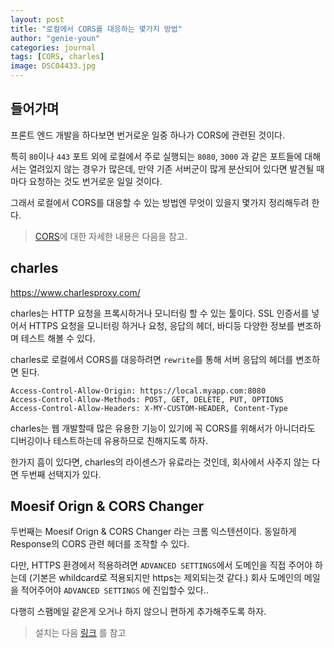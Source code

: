 ```yaml
---
layout: post
title: "로컬에서 CORS를 대응하는 몇가지 방법"
author: "genie-youn"
categories: journal
tags: [CORS, charles]
image: DSC04433.jpg
---
```


## 들어가며
프론트 엔드 개발을 하다보면 번거로운 일중 하나가 CORS에 관련된 것이다.

특히 `80`이나 `443` 포트 외에 로컬에서 주로 실행되는 `8080`, `3000` 과 같은 포트들에 대해서는 열려있지 않는 경우가 많은데, 만약 기존 서버군이 많게 분산되어 있다면 발견될 때마다 요청하는 것도 번거로운 일일 것이다.

그래서 로컬에서 CORS를 대응할 수 있는 방법엔 무엇이 있을지 몇가지 정리해두려 한다.

> [CORS](https://developer.mozilla.org/ko/docs/Web/HTTP/CORS)에 대한 자세한 내용은 다음을 참고.

## charles
https://www.charlesproxy.com/

charles는 HTTP 요청을 프록시하거나 모니터링 할 수 있는 툴이다. SSL 인증서를 넣어서 HTTPS 요청을 모니터링 하거나 요청, 응답의 헤더, 바디등 다양한 정보를 변조하며 테스트 해볼 수 있다.

charles로 로컬에서 CORS를 대응하려면 `rewrite`를 통해 서버 응답의 헤더를 변조하면 된다.

```
Access-Control-Allow-Origin: https://local.myapp.com:8080
Access-Control-Allow-Methods: POST, GET, DELETE, PUT, OPTIONS
Access-Control-Allow-Headers: X-MY-CUSTOM-HEADER, Content-Type
```

charles는 웹 개발할때 많은 유용한 기능이 있기에 꼭 CORS를 위해서가 아니더라도 디버깅이나 테스트하는데 유용하므로 친해지도록 하자.

한가지 흠이 있다면, charles의 라이센스가 유료라는 것인데, 회사에서 사주지 않는 다면 두번째 선택지가 있다.

## Moesif Orign & CORS Changer

두번째는 Moesif Orign & CORS Changer 라는 크롬 익스텐션이다. 동일하게 Response의 CORS 관련 헤더를 조작할 수 있다.

다만, HTTPS 환경에서 적용하려면 `ADVANCED SETTINGS`에서 도메인을 직접 주어야 하는데 (기본은 whildcard로 적용되지만 https는 제외되는것 같다.) 회사 도메인의 메일을 적어주어야 `ADVANCED SETTINGS` 에 진입할수 있다..

다행히 스팸메일 같은게 오거나 하지 않으니 편하게 추가해주도록 하자.

> 설치는 다음 [링크](https://chrome.google.com/webstore/detail/moesif-orign-cors-changer/digfbfaphojjndkpccljibejjbppifbc) 를 참고
